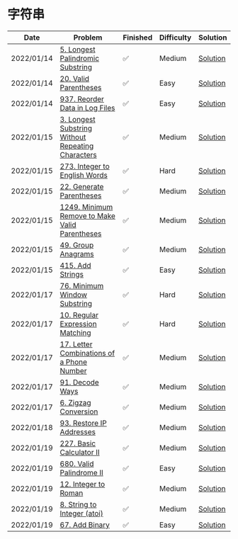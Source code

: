 # 字符串
| Date       | Problem                                                                                                                            | Finished | Difficulty | Solution                                               |
|------------|------------------------------------------------------------------------------------------------------------------------------------|----------|------------|--------------------------------------------------------|
| 2022/01/14 | [5. Longest Palindromic Substring](https://leetcode.com/problems/longest-palindromic-substring/)                                   | ✅        | Medium     | [Solution](./src/string/LongestPalindrome.java)        |
| 2022/01/14 | [20. Valid Parentheses](https://leetcode.com/problems/valid-parentheses/)                                                          | ✅        | Easy       | [Solution](./src/string/IsValid.java)                  |
| 2022/01/14 | [937. Reorder Data in Log Files](https://leetcode.com/problems/reorder-data-in-log-files/)                                         | ✅        | Easy       | [Solution](./src/string/ReorderLogFiles.java)          |
| 2022/01/15 | [3. Longest Substring Without Repeating Characters](https://leetcode.com/problems/longest-substring-without-repeating-characters/) | ✅        | Medium     | [Solution](./src/string/LengthOfLongestSubstring.java) |
| 2022/01/15 | [273. Integer to English Words](https://leetcode.com/problems/integer-to-english-words/)                                           | ✅        | Hard       | [Solution](./src/string/NumberToWords.java)            |
| 2022/01/15 | [22. Generate Parentheses](https://leetcode.com/problems/generate-parentheses/)                                                    | ✅        | Medium     | [Solution](./src/string/GenerateParenthesis.java)      |
| 2022/01/15 | [1249. Minimum Remove to Make Valid Parentheses](https://leetcode.com/problems/minimum-remove-to-make-valid-parentheses/)          | ✅        | Medium     | [Solution](./src/string/MinRemoveToMakeValid.java)     |
| 2022/01/15 | [49. Group Anagrams](https://leetcode.com/problems/group-anagrams/)                                                                | ✅        | Medium     | [Solution](./src/string/GroupAnagrams.java)            |
| 2022/01/15 | [415. Add Strings](https://leetcode.com/problems/add-strings/)                                                                     | ✅        | Easy       | [Solution](./src/string/AddStrings.java)               |
| 2022/01/17 | [76. Minimum Window Substring](https://leetcode.com/problems/minimum-window-substring/)                                            | ✅        | Hard       | [Solution](./src/string/MinWindow.java)                |
| 2022/01/17 | [10. Regular Expression Matching](https://leetcode.com/problems/regular-expression-matching/)                                      | ✅        | Hard       | [Solution](./src/string/isMatch.java)                  |
| 2022/01/17 | [17. Letter Combinations of a Phone Number](https://leetcode.com/problems/letter-combinations-of-a-phone-number/)                  | ✅        | Medium     | [Solution](./src/string/LetterCombinations.java)       |
| 2022/01/17 | [91. Decode Ways](https://leetcode.com/problems/decode-ways/)                                                                      | ✅        | Medium     | [Solution](./src/string/NumDecodings.java)             |
| 2022/01/17 | [6. Zigzag Conversion](https://leetcode.com/problems/zigzag-conversion/)                                                           | ✅        | Medium     | [Solution](./src/string/Convert.java)                  |
| 2022/01/18 | [93. Restore IP Addresses](https://leetcode.com/problems/restore-ip-addresses/)                                                    | ✅        | Medium     | [Solution](./src/string/RestoreIpAddresses.java)       |
| 2022/01/19 | [227. Basic Calculator II](https://leetcode.com/problems/basic-calculator-ii/)                                                     | ✅        | Medium     | [Solution](./src/string/Calculate.java)                |
| 2022/01/19 | [680. Valid Palindrome II](https://leetcode.com/problems/valid-palindrome-ii/)                                                     | ✅        | Easy       | [Solution](./src/string/ValidPalindrome.java)          |
| 2022/01/19 | [12. Integer to Roman](https://leetcode.com/problems/integer-to-roman/)                                                            | ✅        | Medium     | [Solution](./src/string/IntToRoman.java)               |
| 2022/01/19 | [8. String to Integer (atoi)](https://leetcode.com/problems/string-to-integer-atoi/)                                               | ✅        | Medium     | [Solution](./src/string/MyAtoi.java)                   |
| 2022/01/19 | [67. Add Binary](https://leetcode.com/problems/add-binary/)                                                                        | ✅        | Easy       | [Solution](./src/string/AddBinary.java)                |
